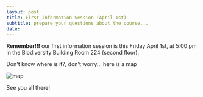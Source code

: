 ```yaml
---
layout: post
title: First Information Session (April 1st)
subtitle: prepare your questions about the course...
date: 
---
```


**Remember!!!** 
our first information session is this Friday April 1st, at 5:00 pm in the Biodiversity Building Room 224 (second floor).

Don't know where is it?, don't worry... here is a map 

![map](http://www.biodiversity.ubc.ca/museum/images/contactmap.jpg)


See you all there!
